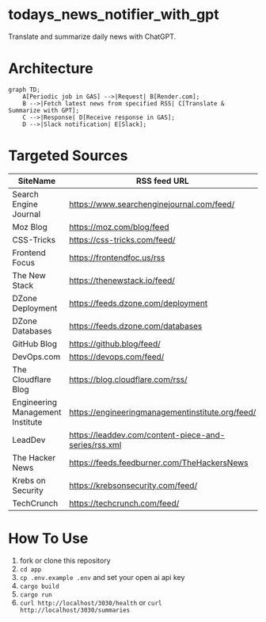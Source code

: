 # todays_news_notifier_with_gpt
Translate and summarize daily news with ChatGPT.

# Architecture
```mermaid
graph TD;
    A[Periodic job in GAS] -->|Request| B[Render.com];
    B -->|Fetch latest news from specified RSS| C[Translate & Summarize with GPT];
    C -->|Response| D[Receive response in GAS];
    D -->|Slack notification| E[Slack];
```

# Targeted Sources
| SiteName | RSS feed URL |
|----------|-----------------|
| Search Engine Journal | https://www.searchenginejournal.com/feed/ |
| Moz Blog | https://moz.com/blog/feed |
| CSS-Tricks | https://css-tricks.com/feed/ |
| Frontend Focus | https://frontendfoc.us/rss |
| The New Stack | https://thenewstack.io/feed/ |
| DZone Deployment | https://feeds.dzone.com/deployment |
| DZone Databases | https://feeds.dzone.com/databases |
| GitHub Blog | https://github.blog/feed/ |
| DevOps.com | https://devops.com/feed/ |
| The Cloudflare Blog | https://blog.cloudflare.com/rss/ |
| Engineering Management Institute | https://engineeringmanagementinstitute.org/feed/ |
| LeadDev | https://leaddev.com/content-piece-and-series/rss.xml |
| The Hacker News | https://feeds.feedburner.com/TheHackersNews |
| Krebs on Security | https://krebsonsecurity.com/feed/ |
| TechCrunch | https://techcrunch.com/feed/ |

# How To Use
1. fork or clone this repository
2. `cd app`
3. `cp .env.example .env` and set your open ai api key
4. `cargo build`
5. `cargo run`
6. `curl http://localhost/3030/health` or `curl http://localhost/3030/summaries`